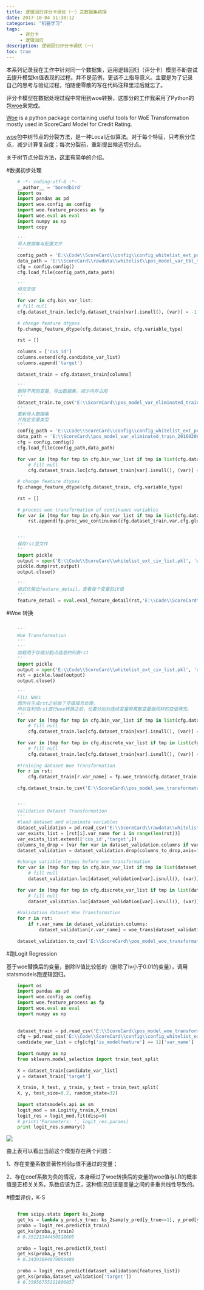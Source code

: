 ```yaml
---
title: 逻辑回归评分卡调优（一）之数据集初探
date: 2017-10-04 11:38:12 
categories: "机器学习" 
tags: 
     - 评分卡
     - 逻辑回归
description: 逻辑回归评分卡调优（一）
toc: true
---
```

本系列记录我在工作中针对同一个数据集，运用逻辑回归（评分卡）模型不断尝试去提升模型ks值表现的过程。并不是范例，更谈不上指导意义。主要是为了记录自己的思考与验证过程，怕随便零散的写在代码注释里过后就忘了。

评分卡模型在数据处理过程中常用到woe转换，这部分的工作我采用了Python的包[woe](https://github.com/boredbird/woe)来完成。

[Woe](https://github.com/boredbird/woe) is a python package containing useful tools for WoE Transformation mostly used in ScoreCard Model for Credit Rating.

[woe](https://github.com/boredbird/woe)包中树节点的分裂方法，是一种Local近似算法。对于每个特征，只考察分位点，减少计算复杂度；每次分裂前，重新提出候选切分点。

关于树节点分裂方法，[这里](https://boredbird.github.io/2017/10/02/GBDT%E7%AE%97%E6%B3%95%E5%8E%9F%E7%90%86%E4%B8%8E%E7%B3%BB%E7%BB%9F%E8%AE%BE%E8%AE%A1%E7%AE%80%E4%BB%8B-%E6%9D%A5%E8%87%AAwepon%E7%9A%84%E5%88%86%E4%BA%AB/)有简单的介绍。

#数据初步处理

``` python
    # -*- coding:utf-8 -*-
    __author__ = 'boredbird'
    import os
    import pandas as pd
    import woe.config as config
    import woe.feature_process as fp
    import woe.eval as eval
    import numpy as np
    import copy
    
    '''
    导入数据集与配置文件
    '''
    config_path = 'E:\\Code\\ScoreCard\\config\\config_whitelist_ext_pos.csv'
    data_path = 'E:\\ScoreCard\\rawdata\\whitelist\\pos_model_var_tbl_train_20160206.csv'
    cfg = config.config()
    cfg.load_file(config_path,data_path)
    
	'''
    填充空值
    '''
    for var in cfg.bin_var_list:
    # fill null
    cfg.dataset_train.loc[cfg.dataset_train[var].isnull(), (var)] = -1
    
    # change feature dtypes
    fp.change_feature_dtype(cfg.dataset_train, cfg.variable_type)
    
    rst = []
    
    columns = ['cus_id']
    columns.extend(cfg.candidate_var_list)
    columns.append('target')
    
    dataset_train = cfg.dataset_train[columns]
    
    '''
    删除不用的变量，导出数据集，减少内存占用
    '''
    dataset_train.to_csv('E:\\ScoreCard\\pos_model_var_eliminated_train_20160206.csv')
    '''
    重新导入数据集
    并指定变量类型
    '''
    config_path = 'E:\\Code\\ScoreCard\\config\\config_whitelist_ext_pos.csv'
    data_path = 'E:\\ScoreCard\\pos_model_var_eliminated_train_20160206.csv'
    cfg = config.config()
    cfg.load_file(config_path,data_path)
    
    for var in [tmp for tmp in cfg.bin_var_list if tmp in list(cfg.dataset_train.columns)]:
    	# fill null
    	cfg.dataset_train.loc[cfg.dataset_train[var].isnull(), (var)] = -1

    # change feature dtypes
    fp.change_feature_dtype(cfg.dataset_train, cfg.variable_type)
    
    rst = []
    
    # process woe transformation of continuous variables
    for var in [tmp for tmp in cfg.bin_var_list if tmp in list(cfg.dataset_train.columns)]:
    	rst.append(fp.proc_woe_continuous(cfg.dataset_train,var,cfg.global_bt,cfg.global_gt,cfg.min_sample,alpha=0.05))
    
    
    '''
    保存rst至文件
	'''
    import pickle
    output = open('E:\\Code\\ScoreCard\\whitelist_ext_civ_list.pkl', 'wb')
    pickle.dump(rst,output)
    output.close()
    
	'''
    格式化输出feature_detail，查看每个变量的iV值
    '''
    feature_detail = eval.eval_feature_detail(rst,'E:\\Code\\ScoreCard\\whitelist_ext_feature_detail.csv')
```    

#Woe 转换  

``` python
  
    '''
    Woe Transformation
    '''
    '''
    加载用于存储分割点信息的列表rst
    '''
    import pickle
    output = open('E:\\Code\\ScoreCard\\whitelist_ext_civ_list.pkl', 'rb')
    rst = pickle.load(output)
    output.close()

    '''
    FILL NULL
    因为在生成rst之前做了空值填充处理，
    所以在利用rst进行woe转换之前，也要分别对连续变量和离散变量做同样的空值填充。
    '''
    for var in [tmp for tmp in cfg.bin_var_list if tmp in list(cfg.dataset_train.columns)]:
    	# fill null
    	cfg.dataset_train.loc[cfg.dataset_train[var].isnull(), (var)] = -1
    
    for var in [tmp for tmp in cfg.discrete_var_list if tmp in list(cfg.dataset_train.columns)]:
    	# fill null
    	cfg.dataset_train.loc[cfg.dataset_train[var].isnull(), (var)] = 'missing'
    
    #Training dataset Woe Transformation
    for r in rst:
    	cfg.dataset_train[r.var_name] = fp.woe_trans(cfg.dataset_train[r.var_name],r)
    
    cfg.dataset_train.to_csv('E:\\ScoreCard\\pos_model_woe_transformated_train_20160206.csv')
    
    
    '''
    Validation Dataset Transformation
    '''
    #load dataset and eliminate variables
    dataset_validation = pd.read_csv('E:\\ScoreCard\\rawdata\\whitelist\\pos_model_var_tbl_validation_20160806.csv')
    var_exists_list = [rst[i].var_name for i in range(len(rst))]
    var_exists_list.extend(['cus_id','target',])
    columns_to_drop = [var for var in dataset_validation.columns if var not in var_exists_list]
    dataset_validation = dataset_validation.drop(columns_to_drop,axis=1)
    
    #change variable dtypes before woe transformation
    for var in [tmp for tmp in cfg.bin_var_list if tmp in list(dataset_validation.columns)]:
    	# fill null
    	dataset_validation.loc[dataset_validation[var].isnull(), (var)] = -1
    
    for var in [tmp for tmp in cfg.discrete_var_list if tmp in list(dataset_validation.columns)]:
    	# fill null
    	dataset_validation.loc[dataset_validation[var].isnull(), (var)] = 'missing'
    
    #Validation dataset Woe Transformation
    for r in rst:
		if r.var_name in dataset_validation.columns:
    		dataset_validation[r.var_name] = woe_trans(dataset_validation[r.var_name],r)
    
    dataset_validation.to_csv('E:\\ScoreCard\\pos_model_woe_transformated_validation_20160806.csv')
```    
    
#跑Logit Regression  

基于woe替换后的变量，删除iV值比较低的（删除了iv小于0.01的变量），调用statsmodels跑逻辑回归。

``` python
    import os
    import pandas as pd
    import woe.config as config
    import woe.feature_process as fp
    import woe.eval as eval
    import numpy as np
    
    
    dataset_train = pd.read_csv('E:\\ScoreCard\\pos_model_woe_transformated_train_20160206_new.csv')
    cfg = pd.read_csv('E:\\Code\\ScoreCard\\config\\config_whitelist_ext_pos.csv')
    candidate_var_list = cfg[cfg['is_modelfeature'] == 1]['var_name']
    
    import numpy as np
    from sklearn.model_selection import train_test_split
    
    X = dataset_train[candidate_var_list]
    y = dataset_train['target']
    
    X_train, X_test, y_train, y_test = train_test_split(
    X, y, test_size=0.2, random_state=32)
    
    import statsmodels.api as sm
    logit_mod = sm.Logit(y_train,X_train)
    logit_res = logit_mod.fit(disp=0)
    # print('Parameters: ', logit_res.params)
    print logit_res.summary()  
```
  
![](https://i.imgur.com/6WYDulm.png)  

由上表可以看出当前这个模型存在两个问题：

1、存在变量系数显著性检验p值不通过的变量；

2、存在coef系数为负的情况，本身经过了woe转换后的变量的woe值与LR的概率值是正相关关系，系数应该为正，这种情况应该是变量之间的多重共线性导致的。

#模型评价，K-S

``` python

    from scipy.stats import ks_2samp
    get_ks = lambda y_pred,y_true: ks_2samp(y_pred[y_true==1], y_pred[y_true!=1]).statistic
    proba = logit_res.predict(X_train)
    get_ks(proba,y_train)
    # 0.35121344450518605
    
    proba = logit_res.predict(X_test)
    get_ks(proba,y_test)
    # 0.34393694879059489
    
    proba = logit_res.predict(dataset_validation[features_list])
    get_ks(proba,dataset_validation['target'])
    # 0.35956755211806057 
```